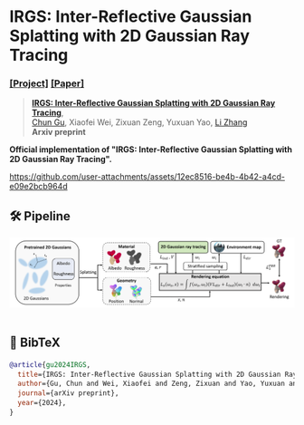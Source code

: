 # IRGS: Inter-Reflective Gaussian Splatting with 2D Gaussian Ray Tracing
### [[Project]](https://fudan-zvg.github.io/IRGS) [[Paper]](https://arxiv.org/abs/2412.15867) 

> [**IRGS: Inter-Reflective Gaussian Splatting with 2D Gaussian Ray Tracing**](https://arxiv.org/abs/2412.15867),            
> [Chun Gu](https://sulvxiangxin.github.io/), Xiaofei Wei, Zixuan Zeng, Yuxuan Yao, [Li Zhang](https://lzrobots.github.io)  
> **Arxiv preprint**

**Official implementation of "IRGS: Inter-Reflective Gaussian Splatting with 2D Gaussian Ray Tracing".** 

https://github.com/user-attachments/assets/12ec8516-be4b-4b42-a4cd-e09e2bcb964d


## 🛠️ Pipeline
<div align="center">
  <img src="assets/pipeline.png"/>
</div><br/>

## 📜 BibTeX
```bibtex
@article{gu2024IRGS,
  title={IRGS: Inter-Reflective Gaussian Splatting with 2D Gaussian Ray Tracing},
  author={Gu, Chun and Wei, Xiaofei and Zeng, Zixuan and Yao, Yuxuan and Zhang, Li},
  journal={arXiv preprint},
  year={2024},
}
```
